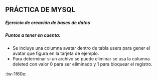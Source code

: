 ## PRÁCTICA DE MYSQL

##### Ejercicio de creación de bases de datos

##### Puntos a tener en cuenta:
- Se incluye una columna avatar dentro de tabla users para gener el avatar que figura en la tarjeta de ejemplo.
- Para determinar si un archivo se puede eliminar se usa la columna deleted con valor 0 para ser eliminado y 1 para bloquear el registro.

:tw-1f60e:
